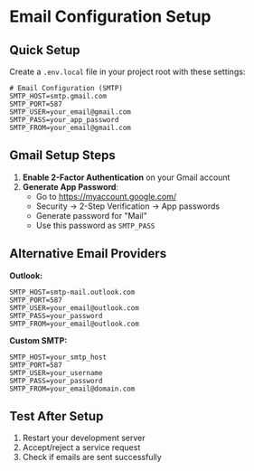 # Email Configuration Setup

## Quick Setup

Create a `.env.local` file in your project root with these settings:

```env
# Email Configuration (SMTP)
SMTP_HOST=smtp.gmail.com
SMTP_PORT=587
SMTP_USER=your_email@gmail.com
SMTP_PASS=your_app_password
SMTP_FROM=your_email@gmail.com
```

## Gmail Setup Steps

1. **Enable 2-Factor Authentication** on your Gmail account
2. **Generate App Password**:
   - Go to https://myaccount.google.com/
   - Security → 2-Step Verification → App passwords
   - Generate password for "Mail"
   - Use this password as `SMTP_PASS`

## Alternative Email Providers

**Outlook:**
```env
SMTP_HOST=smtp-mail.outlook.com
SMTP_PORT=587
SMTP_USER=your_email@outlook.com
SMTP_PASS=your_password
SMTP_FROM=your_email@outlook.com
```

**Custom SMTP:**
```env
SMTP_HOST=your_smtp_host
SMTP_PORT=587
SMTP_USER=your_username
SMTP_PASS=your_password
SMTP_FROM=your_email@domain.com
```

## Test After Setup

1. Restart your development server
2. Accept/reject a service request
3. Check if emails are sent successfully








